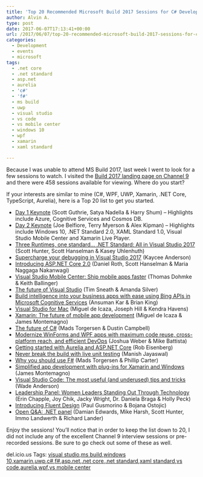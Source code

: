 ```yaml
---
title: 'Top 20 Recommended Microsoft Build 2017 Sessions for C# Developers'
author: Alvin A.
type: post
date: 2017-06-07T17:13:41+00:00
url: /2017/06/07/top-20-recommended-microsoft-build-2017-sessions-for-c-developers/
categories:
  - Development
  - events
  - microsoft
tags:
  - .net core
  - .net standard
  - asp.net
  - aurelia
  - 'c#'
  - 'f#'
  - ms build
  - uwp
  - visual studio
  - vs code
  - vs mobile center
  - windows 10
  - wpf
  - xamarin
  - xaml standard

---
```

Because I was unable to attend MS Build 2017, last week I went to look for a few sessions to watch. I visited the <a href="https://channel9.msdn.com/Events/Build/2017" target="_blank">Build 2017 landing page on Channel 9</a> and there were 458 sessions available for viewing. Where do you start?

If your interests are similar to mine (C#, WPF, UWP, Xamarin, .NET Core, TypeScript, Aurelia), here is a Top 20 list to get you started.

  * <a href="https://channel9.msdn.com/Events/Build/2017/KEY01" target="_blank">Day 1 Keynote</a> (Scott Guthrie, Satya Nadella & Harry Shum) &#8211; Highlights include Azure, Cognitive Services and Cosmos DB.
  * <a href="https://channel9.msdn.com/Events/Build/2017/KEY02" target="_blank">Day 2 Keynote</a> (Joe Belfiore, Terry Myerson & Alex Kipman) &#8211; Highlights include Windows 10, .NET Standard 2.0, XAML Standard 1.0, Visual Studio Mobile Center and Xamarin Live Player.
  * <a href="https://channel9.msdn.com/Events/Build/2017/B8001" target="_blank">Three Runtimes, one standard… .NET Standard: All in Visual Studio 2017</a> (Scott Hunter, Scott Hanselman & Kasey Uhlenhuth)
  * <a href="https://channel9.msdn.com/Events/Build/2017/B8036" target="_blank">Supercharge your debugging in Visual Studio 2017</a> (Kaycee Anderson)
  * <a href="https://channel9.msdn.com/Events/Build/2017/B8048" target="_blank">Introducing ASP.NET Core 2.0</a> (Daniel Roth, Scott Hanselman & Maria Naggaga Nakanwagi)
  * <a href="https://channel9.msdn.com/Events/Build/2017/B8072" target="_blank">Visual Studio Mobile Center: Ship mobile apps faster</a> (Thomas Dohmke & Keith Ballinger)
  * <a href="https://channel9.msdn.com/Events/Build/2017/B8083" target="_blank">The future of Visual Studio</a> (Tim Sneath & Amanda Silver)
  * <a href="https://channel9.msdn.com/Events/Build/2017/B8091" target="_blank">Build intelligence into your business apps with ease using Bing APIs in Microsoft Cognitive Services</a> (Ansuman Kar & Brian King)
  * <a href="https://channel9.msdn.com/Events/Build/2017/B8095" target="_blank">Visual Studio for Mac</a> (Miguel de Icaza, Joseph Hill & Kendra Havens)
  * <a href="https://channel9.msdn.com/Events/Build/2017/B8103" target="_blank">Xamarin: The future of mobile app development</a> (Miguel de Icaza & James Montemagno)
  * <a href="https://channel9.msdn.com/Events/Build/2017/B8104" target="_blank">The future of C#</a> (Mads Torgersen & Dustin Campbell)
  * <a href="https://channel9.msdn.com/Events/Build/2017/B8110" target="_blank">Modernize WinForms and WPF apps with maximum code reuse, cross-platform reach, and efficient DevOps</a> (Joshua Weber & Mike Battista)
  * <a href="https://channel9.msdn.com/Events/Build/2017/T6032" target="_blank">Getting started with Aurelia and ASP.NET Core</a> (Rob Eisenberg)
  * <a href="https://channel9.msdn.com/Events/Build/2017/T6055" target="_blank">Never break the build with live unit testing</a> (Manish Jayaswal)
  * <a href="https://channel9.msdn.com/Events/Build/2017/T6064" target="_blank">Why you should use F#</a> (Mads Torgersen & Phillip Carter)
  * <a href="https://channel9.msdn.com/Events/Build/2017/T6069" target="_blank">Simplified app development with plug-ins for Xamarin and Windows</a> (James Montemagno)
  * <a href="https://channel9.msdn.com/Events/Build/2017/T6078" target="_blank">Visual Studio Code: The most useful (and underused) tips and tricks</a> (Wade Anderson)
  * <a href="https://channel9.msdn.com/Events/Build/2017/T6962" target="_blank">Leadership Panel: Women Leaders Standing Out Through Technology</a> (Erin Chapple, Joy Chik, Jacky Wright, Dr. Daniela Braga & Holly Peck)
  * <a href="https://channel9.msdn.com/Events/Build/2017/B8066" target="_blank">Introducing Fluent Design</a> (Paul Gusmorino & Bojana Ostojic)
  * <a href="https://channel9.msdn.com/Events/Build/2017/B8902" target="_blank">Open Q&A: .NET panel</a> (Damian Edwards, Mike Harsh, Scott Hunter, Immo Landwerth & ​Richard Lander)

Enjoy the sessions! You&#8217;ll notice that in order to keep the list down to 20, I did not include any of the excellent Channel 9 interview sessions or pre-recorded sessions. Be sure to go check out some of these as well.

<div class="wlWriterEditableSmartContent" id="scid:77ECF5F8-D252-44F5-B4EB-D463C5396A79:d7fdc12b-7622-4cbd-bae1-d1e73c3aba70" style="margin: 0px; padding: 0px; float: none; display: inline;">
  del.icio.us Tags: <a href="http://del.icio.us/popular/visual+studio" rel="tag">visual studio</a>,<a href="http://del.icio.us/popular/ms+build" rel="tag">ms build</a>,<a href="http://del.icio.us/popular/windows+10" rel="tag">windows 10</a>,<a href="http://del.icio.us/popular/xamarin" rel="tag">xamarin</a>,<a href="http://del.icio.us/popular/uwp" rel="tag">uwp</a>,<a href="http://del.icio.us/popular/c%23" rel="tag">c#</a>,<a href="http://del.icio.us/popular/f%23" rel="tag">f#</a>,<a href="http://del.icio.us/popular/asp.net" rel="tag">asp.net</a>,<a href="http://del.icio.us/popular/.net+core" rel="tag">.net core</a>,<a href="http://del.icio.us/popular/.net+standard" rel="tag">.net standard</a>,<a href="http://del.icio.us/popular/xaml+standard" rel="tag">xaml standard</a>,<a href="http://del.icio.us/popular/vs+code" rel="tag">vs code</a>,<a href="http://del.icio.us/popular/aurelia" rel="tag">aurelia</a>,<a href="http://del.icio.us/popular/wpf" rel="tag">wpf</a>,<a href="http://del.icio.us/popular/vs+mobile+center" rel="tag">vs mobile center</a>
</div>